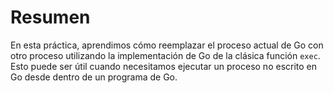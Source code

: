 # Resumen

En esta práctica, aprendimos cómo reemplazar el proceso actual de Go con otro proceso utilizando la implementación de Go de la clásica función `exec`. Esto puede ser útil cuando necesitamos ejecutar un proceso no escrito en Go desde dentro de un programa de Go.
